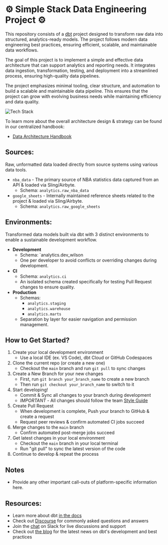 # ⚙️ Simple Stack Data Engineering Project ⚙️
This repository consists of a [dbt](https://www.getdbt.com/) project designed to transform raw data into structured, analytics-ready models. The project follows modern data engineering best practices, ensuring efficient, scalable, and maintainable data workflows.

The goal of this project is to implement a simple and effective data architecture that can support analytics and reporting needs. It integrates data ingestion, transformation, testing, and deployment into a streamlined process, ensuring high-quality data pipelines.

The project emphasizes minimal tooling, clear structure, and automation to build a scalable and maintainable data pipeline. This ensures that the project can grow with evolving business needs while maintaining efficiency and data quality.

![Tech Stack](https://github.com/user-attachments/assets/f2144404-0a10-48a8-9122-bbcbef94374f)

To learn more about the overall architecture design & strategy can be found in our centralized handbook:
- [Data Architecture Handbook](https://docs.google.com/document/d/1WmOnx_5QaGmo-kNWitd9jSEwvEnwqxiS0ZA1jmMV-v0/edit?usp=sharing)

## **Sources:** 
Raw, unformatted data loaded directly from source systems using various data tools.
- `nba_data` - The primary source of NBA statistics data captured from an API & loaded via Sling/Airbyte.
    - Schema: `analytics.raw_nba_data`
- `google_sheets` - Internally maintained reference sheets related to the project & loaded via Sling/Airbyte.
    - Schema: `analytics.raw_google_sheets`


## Environments:
Transformed data models built via dbt with 3 distinct environments to enable a sustainable development workflow.
- **Development**
   - Schema: `analytics.dev_wilson
   - One per developer to avoid conflicts or overriding changes during development.
- **CI**
   - Schema: `analytics.ci`
   - An isolated schema created specifically for testing Pull Request changes to ensure quality.
- **Production**
   - Schemas: 
        - `analytics.staging`
        - `analytics.warehouse`
        - `analytics.marts`
   - Separation by layer for easier navigation and permission management.

## How to Get Started?
1. Create your local development environment
   - Use a local IDE (ex. VS Code), dbt Cloud or GitHub Codespaces
2. Clone the current repo (or create a new one)
   - Checkout the `main` branch and run `git pull` to sync changes
3. Create a New Branch for your new changes
   - First, run `git branch your_branch_name` to create a new branch
   - Then run `git checkout your_branch_name` to switch to it
4. Start developing!
   - Commit & Sync all changes to your branch during development
   - *IMPORTANT* - All changes should follow the team [Style Guide](_project_docs/style_guide.md)
5. Create Pull Request
   - When development is complete, Push your branch to GitHub & create a request
   - Request peer reviews & confirm  automated CI jobs succeed
6. Merge changes to the `main` branch
   - Confirm automated post-merge jobs succeed
7. Get latest changes in your local environment
   - Checkout the `main` branch in your local terminal
   - Run "git pull" to sync the latest version of the code
8. Continue to develop & repeat the process

## Notes
- Provide any other important call-outs of platform-specific information here.

## Resources:
- Learn more about dbt [in the docs](https://docs.getdbt.com/docs/introduction)
- Check out [Discourse](https://discourse.getdbt.com/) for commonly asked questions and answers
- Join the [chat](https://community.getdbt.com/) on Slack for live discussions and support
- Check out [the blog](https://blog.getdbt.com/) for the latest news on dbt's development and best practices
